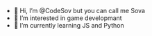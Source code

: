 - 👋 Hi, I’m @CodeSov but you can call me Sova
- 👀 I’m interested in game developmant
- 🌱 I’m currently learning JS and Python


<!---
CodeSova/CodeSova is a ✨ special ✨ repository because its `README.md` (this file) appears on your GitHub profile.
You can click the Preview link to take a look at your changes.
--->
